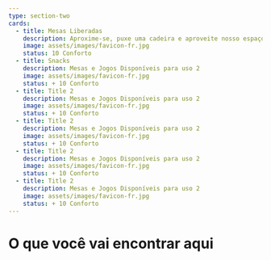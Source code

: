 ```yaml
---
type: section-two
cards:
  - title: Mesas Liberadas
    description: Aproxime-se, puxe uma cadeira e aproveite nosso espaço para jogar com seus amigos.
    image: assets/images/favicon-fr.jpg
    status: 10 Conforto
  - title: Snacks
    description: Mesas e Jogos Disponíveis para uso 2
    image: assets/images/favicon-fr.jpg
    status: + 10 Conforto
  - title: Title 2
    description: Mesas e Jogos Disponíveis para uso 2
    image: assets/images/favicon-fr.jpg
    status: + 10 Conforto
  - title: Title 2
    description: Mesas e Jogos Disponíveis para uso 2
    image: assets/images/favicon-fr.jpg
    status: + 10 Conforto
  - title: Title 2
    description: Mesas e Jogos Disponíveis para uso 2
    image: assets/images/favicon-fr.jpg
    status: + 10 Conforto
  - title: Title 2
    description: Mesas e Jogos Disponíveis para uso 2
    image: assets/images/favicon-fr.jpg
    status: + 10 Conforto
---
```


# O que você vai encontrar aqui
